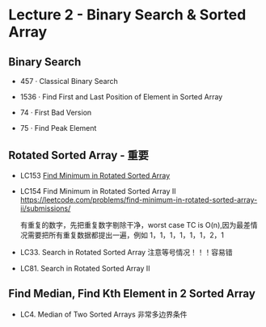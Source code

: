 # Lecture 2 - Binary Search & Sorted Array


## Binary Search

* 457 · Classical Binary Search

* 1536 · Find First and Last Position of Element in Sorted Array

* 74 · First Bad Version

* 75 · Find Peak Element


## Rotated Sorted Array - 重要

*  LC153  [Find Minimum in Rotated Sorted Array](https://leetcode.com/problems/find-minimum-in-rotated-sorted-array/)

*  LC154  Find Minimum in Rotated Sorted Array II   https://leetcode.com/problems/find-minimum-in-rotated-sorted-array-ii/submissions/

     有重复的数字，先把重复数字剔除干净，worst case TC is O(n),因为最差情况需要把所有重复数据都提出一遍，例如 1，1，1，1，1，1，2，1

*  LC33. Search in Rotated Sorted Array
    注意等号情况！！！容易错

*  LC81. Search in Rotated Sorted Array II


## Find Median, Find Kth Element in 2 Sorted Array
* LC4. Median of Two Sorted Arrays
     非常多边界条件




